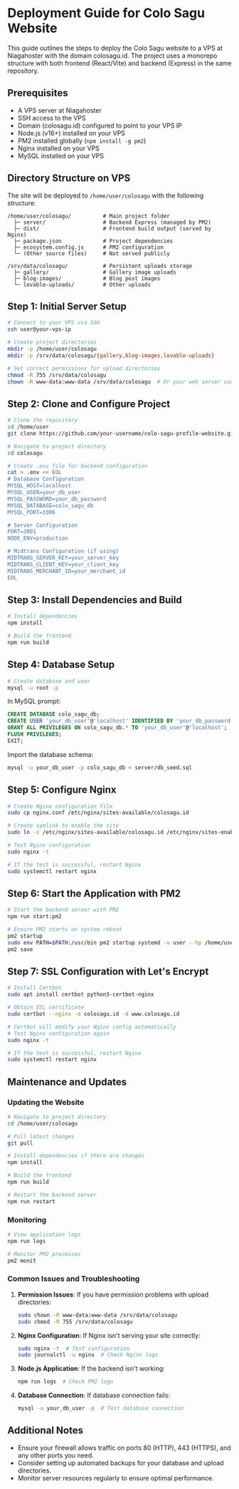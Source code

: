 # Deployment Guide for Colo Sagu Website

This guide outlines the steps to deploy the Colo Sagu website to a VPS at Niagahoster with the domain colosagu.id. The project uses a monorepo structure with both frontend (React/Vite) and backend (Express) in the same repository.

## Prerequisites

- A VPS server at Niagahoster
- SSH access to the VPS
- Domain (colosagu.id) configured to point to your VPS IP
- Node.js (v16+) installed on your VPS
- PM2 installed globally (`npm install -g pm2`)
- Nginx installed on your VPS
- MySQL installed on your VPS

## Directory Structure on VPS

The site will be deployed to `/home/user/colosagu` with the following structure:

```
/home/user/colosagu/          # Main project folder
  ├─ server/                  # Backend Express (managed by PM2)
  ├─ dist/                    # Frontend build output (served by Nginx)
  ├─ package.json             # Project dependencies
  ├─ ecosystem.config.js      # PM2 configuration
  └─ (Other source files)     # Not served publicly
  
/srv/data/colosagu/           # Persistent uploads storage
  ├─ gallery/                 # Gallery image uploads
  ├─ blog-images/             # Blog post images
  └─ lovable-uploads/         # Other uploads
```

## Step 1: Initial Server Setup

```bash
# Connect to your VPS via SSH
ssh user@your-vps-ip

# Create project directories
mkdir -p /home/user/colosagu
mkdir -p /srv/data/colosagu/{gallery,blog-images,lovable-uploads}

# Set correct permissions for upload directories
chmod -R 755 /srv/data/colosagu
chown -R www-data:www-data /srv/data/colosagu  # Or your web server user
```

## Step 2: Clone and Configure Project

```bash
# Clone the repository
cd /home/user
git clone https://github.com/your-username/colo-sagu-profile-website.git colosagu

# Navigate to project directory
cd colosagu

# Create .env file for backend configuration
cat > .env << EOL
# Database Configuration
MYSQL_HOST=localhost
MYSQL_USER=your_db_user
MYSQL_PASSWORD=your_db_password
MYSQL_DATABASE=colo_sagu_db
MYSQL_PORT=3306

# Server Configuration
PORT=3001
NODE_ENV=production

# Midtrans Configuration (if using)
MIDTRANS_SERVER_KEY=your_server_key
MIDTRANS_CLIENT_KEY=your_client_key
MIDTRANS_MERCHANT_ID=your_merchant_id
EOL
```

## Step 3: Install Dependencies and Build

```bash
# Install dependencies
npm install

# Build the frontend
npm run build
```

## Step 4: Database Setup

```bash
# Create database and user
mysql -u root -p
```

In MySQL prompt:

```sql
CREATE DATABASE colo_sagu_db;
CREATE USER 'your_db_user'@'localhost' IDENTIFIED BY 'your_db_password';
GRANT ALL PRIVILEGES ON colo_sagu_db.* TO 'your_db_user'@'localhost';
FLUSH PRIVILEGES;
EXIT;
```

Import the database schema:

```bash
mysql -u your_db_user -p colo_sagu_db < server/db_seed.sql
```

## Step 5: Configure Nginx

```bash
# Create Nginx configuration file
sudo cp nginx.conf /etc/nginx/sites-available/colosagu.id

# Create symlink to enable the site
sudo ln -s /etc/nginx/sites-available/colosagu.id /etc/nginx/sites-enabled/

# Test Nginx configuration
sudo nginx -t

# If the test is successful, restart Nginx
sudo systemctl restart nginx
```

## Step 6: Start the Application with PM2

```bash
# Start the backend server with PM2
npm run start:pm2

# Ensure PM2 starts on system reboot
pm2 startup
sudo env PATH=$PATH:/usr/bin pm2 startup systemd -u user --hp /home/user
pm2 save
```

## Step 7: SSL Configuration with Let's Encrypt

```bash
# Install Certbot
sudo apt install certbot python3-certbot-nginx

# Obtain SSL certificate
sudo certbot --nginx -d colosagu.id -d www.colosagu.id

# Certbot will modify your Nginx config automatically
# Test Nginx configuration again
sudo nginx -t

# If the test is successful, restart Nginx
sudo systemctl restart nginx
```

## Maintenance and Updates

### Updating the Website

```bash
# Navigate to project directory
cd /home/user/colosagu

# Pull latest changes
git pull

# Install dependencies if there are changes
npm install

# Build the frontend
npm run build

# Restart the backend server
npm run restart
```

### Monitoring

```bash
# View application logs
npm run logs

# Monitor PM2 processes
pm2 monit
```

### Common Issues and Troubleshooting

1. **Permission Issues**: If you have permission problems with upload directories:
   ```bash
   sudo chown -R www-data:www-data /srv/data/colosagu
   sudo chmod -R 755 /srv/data/colosagu
   ```

2. **Nginx Configuration**: If Nginx isn't serving your site correctly:
   ```bash
   sudo nginx -t  # Test configuration
   sudo journalctl -u nginx  # Check Nginx logs
   ```

3. **Node.js Application**: If the backend isn't working:
   ```bash
   npm run logs  # Check PM2 logs
   ```

4. **Database Connection**: If database connection fails:
   ```bash
   mysql -u your_db_user -p  # Test database connection
   ```

## Additional Notes

- Ensure your firewall allows traffic on ports 80 (HTTP), 443 (HTTPS), and any other ports you need.
- Consider setting up automated backups for your database and upload directories.
- Monitor server resources regularly to ensure optimal performance.